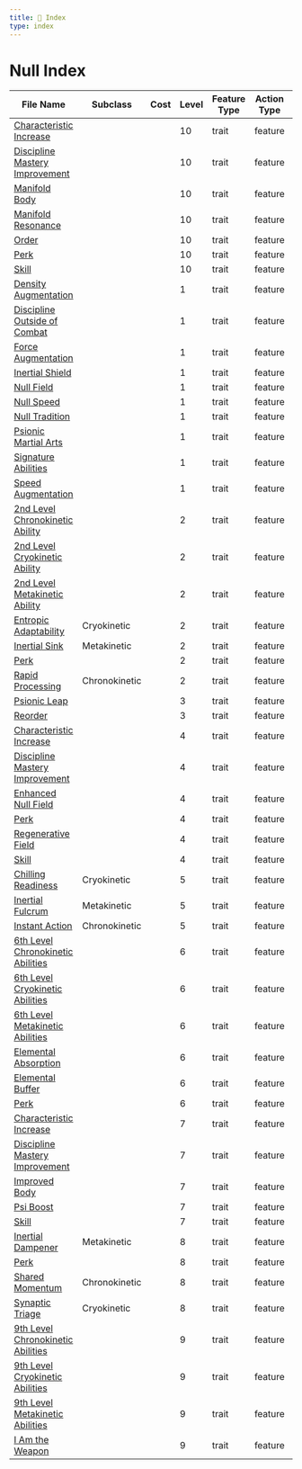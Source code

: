 ```yaml
---
title: 📑 Index
type: index
---
```


# Null Index

| File Name                                                                                            | Subclass      | Cost | Level | Feature Type | Action Type | Distance | Target |
| ---------------------------------------------------------------------------------------------------- | ------------- | ---- | ----- | ------------ | ----------- | -------- | ------ |
| [Characteristic Increase](../10th-Level%20Features/Characteristic%20Increase)                        |               |      | 10    | trait        | feature     |          |        |
| [Discipline Mastery Improvement](../10th-Level%20Features/Discipline%20Mastery%20Improvement)        |               |      | 10    | trait        | feature     |          |        |
| [Manifold Body](../10th-Level%20Features/Manifold%20Body)                                            |               |      | 10    | trait        | feature     |          |        |
| [Manifold Resonance](../10th-Level%20Features/Manifold%20Resonance)                                  |               |      | 10    | trait        | feature     |          |        |
| [Order](../10th-Level%20Features/Order)                                                              |               |      | 10    | trait        | feature     |          |        |
| [Perk](../10th-Level%20Features/Perk)                                                                |               |      | 10    | trait        | feature     |          |        |
| [Skill](../10th-Level%20Features/Skill)                                                              |               |      | 10    | trait        | feature     |          |        |
| [Density Augmentation](../1st-Level%20Features/Density%20Augmentation)                               |               |      | 1     | trait        | feature     |          |        |
| [Discipline Outside of Combat](../1st-Level%20Features/Discipline%20Outside%20of%20Combat)           |               |      | 1     | trait        | feature     |          |        |
| [Force Augmentation](../1st-Level%20Features/Force%20Augmentation)                                   |               |      | 1     | trait        | feature     |          |        |
| [Inertial Shield](../1st-Level%20Features/Inertial%20Shield)                                         |               |      | 1     | trait        | feature     |          |        |
| [Null Field](../1st-Level%20Features/Null%20Field)                                                   |               |      | 1     | trait        | feature     |          |        |
| [Null Speed](../1st-Level%20Features/Null%20Speed)                                                   |               |      | 1     | trait        | feature     |          |        |
| [Null Tradition](../1st-Level%20Features/Null%20Tradition)                                           |               |      | 1     | trait        | feature     |          |        |
| [Psionic Martial Arts](../1st-Level%20Features/Psionic%20Martial%20Arts)                             |               |      | 1     | trait        | feature     |          |        |
| [Signature Abilities](../1st-Level%20Features/Signature%20Abilities)                                 |               |      | 1     | trait        | feature     |          |        |
| [Speed Augmentation](../1st-Level%20Features/Speed%20Augmentation)                                   |               |      | 1     | trait        | feature     |          |        |
| [2nd Level Chronokinetic Ability](../2nd-Level%20Features/2nd%20Level%20Chronokinetic%20Ability)     |               |      | 2     | trait        | feature     |          |        |
| [2nd Level Cryokinetic Ability](../2nd-Level%20Features/2nd%20Level%20Cryokinetic%20Ability)         |               |      | 2     | trait        | feature     |          |        |
| [2nd Level Metakinetic Ability](../2nd-Level%20Features/2nd%20Level%20Metakinetic%20Ability)         |               |      | 2     | trait        | feature     |          |        |
| [Entropic Adaptability](../2nd-Level%20Features/Entropic%20Adaptability)                             | Cryokinetic   |      | 2     | trait        | feature     |          |        |
| [Inertial Sink](../2nd-Level%20Features/Inertial%20Sink)                                             | Metakinetic   |      | 2     | trait        | feature     |          |        |
| [Perk](../2nd-Level%20Features/Perk)                                                                 |               |      | 2     | trait        | feature     |          |        |
| [Rapid Processing](../2nd-Level%20Features/Rapid%20Processing)                                       | Chronokinetic |      | 2     | trait        | feature     |          |        |
| [Psionic Leap](../3rd-Level%20Features/Psionic%20Leap)                                               |               |      | 3     | trait        | feature     |          |        |
| [Reorder](../3rd-Level%20Features/Reorder)                                                           |               |      | 3     | trait        | feature     |          |        |
| [Characteristic Increase](../4th-Level%20Features/Characteristic%20Increase)                         |               |      | 4     | trait        | feature     |          |        |
| [Discipline Mastery Improvement](../4th-Level%20Features/Discipline%20Mastery%20Improvement)         |               |      | 4     | trait        | feature     |          |        |
| [Enhanced Null Field](../4th-Level%20Features/Enhanced%20Null%20Field)                               |               |      | 4     | trait        | feature     |          |        |
| [Perk](../4th-Level%20Features/Perk)                                                                 |               |      | 4     | trait        | feature     |          |        |
| [Regenerative Field](../4th-Level%20Features/Regenerative%20Field)                                   |               |      | 4     | trait        | feature     |          |        |
| [Skill](../4th-Level%20Features/Skill)                                                               |               |      | 4     | trait        | feature     |          |        |
| [Chilling Readiness](../5th-Level%20Features/Chilling%20Readiness)                                   | Cryokinetic   |      | 5     | trait        | feature     |          |        |
| [Inertial Fulcrum](../5th-Level%20Features/Inertial%20Fulcrum)                                       | Metakinetic   |      | 5     | trait        | feature     |          |        |
| [Instant Action](../5th-Level%20Features/Instant%20Action)                                           | Chronokinetic |      | 5     | trait        | feature     |          |        |
| [6th Level Chronokinetic Abilities](../6th-Level%20Features/6th%20Level%20Chronokinetic%20Abilities) |               |      | 6     | trait        | feature     |          |        |
| [6th Level Cryokinetic Abilities](../6th-Level%20Features/6th%20Level%20Cryokinetic%20Abilities)     |               |      | 6     | trait        | feature     |          |        |
| [6th Level Metakinetic Abilities](../6th-Level%20Features/6th%20Level%20Metakinetic%20Abilities)     |               |      | 6     | trait        | feature     |          |        |
| [Elemental Absorption](../6th-Level%20Features/Elemental%20Absorption)                               |               |      | 6     | trait        | feature     |          |        |
| [Elemental Buffer](../6th-Level%20Features/Elemental%20Buffer)                                       |               |      | 6     | trait        | feature     |          |        |
| [Perk](../6th-Level%20Features/Perk)                                                                 |               |      | 6     | trait        | feature     |          |        |
| [Characteristic Increase](../7th-Level%20Features/Characteristic%20Increase)                         |               |      | 7     | trait        | feature     |          |        |
| [Discipline Mastery Improvement](../7th-Level%20Features/Discipline%20Mastery%20Improvement)         |               |      | 7     | trait        | feature     |          |        |
| [Improved Body](../7th-Level%20Features/Improved%20Body)                                             |               |      | 7     | trait        | feature     |          |        |
| [Psi Boost](../7th-Level%20Features/Psi%20Boost)                                                     |               |      | 7     | trait        | feature     |          |        |
| [Skill](../7th-Level%20Features/Skill)                                                               |               |      | 7     | trait        | feature     |          |        |
| [Inertial Dampener](../8th-Level%20Features/Inertial%20Dampener)                                     | Metakinetic   |      | 8     | trait        | feature     |          |        |
| [Perk](../8th-Level%20Features/Perk)                                                                 |               |      | 8     | trait        | feature     |          |        |
| [Shared Momentum](../8th-Level%20Features/Shared%20Momentum)                                         | Chronokinetic |      | 8     | trait        | feature     |          |        |
| [Synaptic Triage](../8th-Level%20Features/Synaptic%20Triage)                                         | Cryokinetic   |      | 8     | trait        | feature     |          |        |
| [9th Level Chronokinetic Abilities](../9th-Level%20Features/9th%20Level%20Chronokinetic%20Abilities) |               |      | 9     | trait        | feature     |          |        |
| [9th Level Cryokinetic Abilities](../9th-Level%20Features/9th%20Level%20Cryokinetic%20Abilities)     |               |      | 9     | trait        | feature     |          |        |
| [9th Level Metakinetic Abilities](../9th-Level%20Features/9th%20Level%20Metakinetic%20Abilities)     |               |      | 9     | trait        | feature     |          |        |
| [I Am the Weapon](../9th-Level%20Features/I%20Am%20the%20Weapon)                                     |               |      | 9     | trait        | feature     |          |        |
